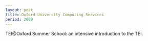 ```yaml
---
layout: post
title: Oxford University Computing Services
period: 2009
---
```

TEI@Oxford Summer School: an intensive introduction to the TEI.
